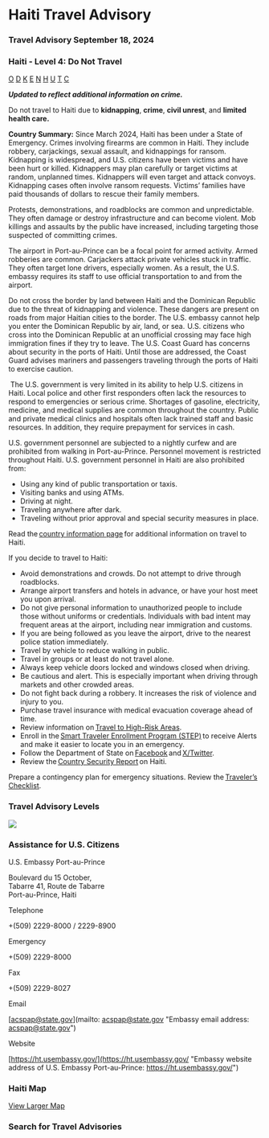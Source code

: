 # Haiti Travel Advisory

### Travel Advisory September 18, 2024

### Haiti - Level 4: Do Not Travel

[O](javascript:void(0); "Tool Tip: Other")
[D](javascript:void(0); "Tool Tip: Wrongful Detention")
[K](javascript:void(0); "Tool Tip: Kidnap and Hostage")
[E](javascript:void(0); "Tool Tip: Event")
[N](javascript:void(0); "Tool Tip: Disaster")
[H](javascript:void(0); "Tool Tip: Health")
[U](javascript:void(0); "Tool Tip: Civil Unrest")
[T](javascript:void(0); "Tool Tip: Terrorism")
[C](javascript:void(0); "Tool Tip: Crimes")

***Updated to reflect additional information on crime.***

Do not travel to Haiti due to **kidnapping**, **crime**, **civil unrest**, and **limited health care.**

**Country Summary:** Since March 2024, Haiti has been under a State of Emergency. Crimes involving firearms are common in Haiti. They include robbery, carjackings, sexual assault, and kidnappings for ransom. Kidnapping is widespread, and U.S. citizens have been victims and have been hurt or killed. Kidnappers may plan carefully or target victims at random, unplanned times. Kidnappers will even target and attack convoys. Kidnapping cases often involve ransom requests. Victims’ families have paid thousands of dollars to rescue their family members.

Protests, demonstrations, and roadblocks are common and unpredictable. They often damage or destroy infrastructure and can become violent. Mob killings and assaults by the public have increased, including targeting those suspected of committing crimes.

The airport in Port-au-Prince can be a focal point for armed activity. Armed robberies are common. Carjackers attack private vehicles stuck in traffic. They often target lone drivers, especially women. As a result, the U.S. embassy requires its staff to use official transportation to and from the airport.

Do not cross the border by land between Haiti and the Dominican Republic due to the threat of kidnapping and violence. These dangers are present on roads from major Haitian cities to the border. The U.S. embassy cannot help you enter the Dominican Republic by air, land, or sea.  U.S. citizens who cross into the Dominican Republic at an unofficial crossing may face high immigration fines if they try to leave. The U.S. Coast Guard has concerns about security in the ports of Haiti. Until those are addressed, the Coast Guard advises mariners and passengers traveling through the ports of Haiti to exercise caution.

 The U.S. government is very limited in its ability to help U.S. citizens in Haiti. Local police and other first responders often lack the resources to respond to emergencies or serious crime. Shortages of gasoline, electricity, medicine, and medical supplies are common throughout the country. Public and private medical clinics and hospitals often lack trained staff and basic resources. In addition, they require prepayment for services in cash.

U.S. government personnel are subjected to a nightly curfew and are prohibited from walking in Port-au-Prince. Personnel movement is restricted throughout Haiti. U.S. government personnel in Haiti are also prohibited from:

* Using any kind of public transportation or taxis.
* Visiting banks and using ATMs.
* Driving at night.
* Traveling anywhere after dark.
* Traveling without prior approval and special security measures in place.

Read the [country information page](https://travel.state.gov/content/travel/en/international-travel/International-Travel-Country-Information-Pages/Haiti.html#:~:text=Do%20Not%20Travel.-,Avoid%20all%20international%20travel%20due%20to%20the%20global%20impact%20of,robbery%20and%20carjacking%2C%20is%20common.&text=Demonstrations%2C%20tire%20burning%2C%20and%20roadblocks,unpredictable%2C%20and%20can%20turn%20violent.) for additional information on travel to Haiti.

If you decide to travel to Haiti:

* Avoid demonstrations and crowds. Do not attempt to drive through roadblocks.
* Arrange airport transfers and hotels in advance, or have your host meet you upon arrival.
* Do not give personal information to unauthorized people to include those without uniforms or credentials. Individuals with bad intent may frequent areas at the airport, including near immigration and customs.
* If you are being followed as you leave the airport, drive to the nearest police station immediately.
* Travel by vehicle to reduce walking in public.
* Travel in groups or at least do not travel alone.
* Always keep vehicle doors locked and windows closed when driving.
* Be cautious and alert. This is especially important when driving through markets and other crowded areas.
* Do not fight back during a robbery. It increases the risk of violence and injury to you.
* Purchase travel insurance with medical evacuation coverage ahead of time.
* Review information on [Travel to High-Risk Areas](https://travel.state.gov/content/passports/en/go/TraveltoHighRiskAreas.html).
* Enroll in the [Smart Traveler Enrollment Program (STEP)](https://step.state.gov/) to receive Alerts and make it easier to locate you in an emergency.
* Follow the Department of State on [Facebook](https://www.facebook.com/travelgov/%22%20/t%20%22_blank) and [X/Twitter](https://x.com/TravelGov%22%20/t%20%22_blank).
* Review the [Country Security Report](https://www.osac.gov/Content/Browse/Report?subContentTypes=Country%20Security%20Report) on Haiti.

Prepare a contingency plan for emergency situations. Review the [Traveler’s Checklist](https://travel.state.gov/content/passports/en/go/checklist.html).

### Travel Advisory Levels

[![](/content/dam/NEWTravelAssets/images/travel-levelv1.svg)](/content/travel/en/international-travel/before-you-go/about-our-new-products.html "Travel Advisory Levels")

### Assistance for U.S. Citizens

U.S. Embassy Port-au-Prince

Boulevard du 15 October,  
Tabarre 41, Route de Tabarre  
Port-au-Prince, Haiti

Telephone

+(509) 2229-8000 / 2229-8900

Emergency

+(509) 2229-8000

Fax

+(509) 2229-8027

Email

[acspap@state.gov](mailto: acspap@state.gov "Embassy email address: acspap@state.gov")

Website

[https://ht.usembassy.gov/](https://ht.usembassy.gov/ "Embassy website address of U.S. Embassy Port-au-Prince: https://ht.usembassy.gov/")

### Haiti Map

[View Larger Map](https://travelmaps.state.gov/TSGMap/?extent=-75.774691733,17.64785931,-70.455419429,20.286428746 "Map of Haiti")



### Search for Travel Advisories